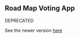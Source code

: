 ## Road Map Voting App

DEPRECATED

See the newer version [here](https://github.com/upstash/roadmap)




